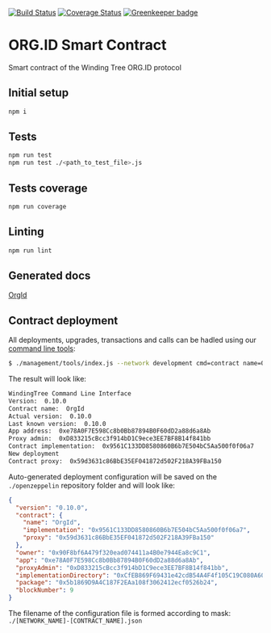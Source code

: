 [![Build Status](https://travis-ci.org/windingtree/org.id.svg?branch=master)](https://travis-ci.org/windingtree/org.id)
[![Coverage Status](https://coveralls.io/repos/github/windingtree/org.id/badge.svg?branch=master)](https://coveralls.io/github/windingtree/org.id?branch=master&v=2.0) [![Greenkeeper badge](https://badges.greenkeeper.io/windingtree/org.id.svg)](https://greenkeeper.io/)

# ORG.ID Smart Contract

Smart contract of the Winding Tree ORG.ID protocol

## Initial setup  

```bash
npm i
```

## Tests

```bash
npm run test
npm run test ./<path_to_test_file>.js
``` 

## Tests coverage  

```bash
npm run coverage
``` 

## Linting

```bash
npm run lint

```

## Generated docs
[OrgId](./docs/OrgId.md)

## Contract deployment

All deployments, upgrades, transactions and calls can be hadled using our [command line tools](./management/tools/README.md): 

```bash
$ ./management/tools/index.js --network development cmd=contract name=OrgId initMethod=initialize initArgs=0x90F8bf6A479f320ead074411a4B0e7944Ea8c9C1 from=0x90F8bf6A479f320ead074411a4B0e7944Ea8c9C1
```

The result will look like:

```bash
WindingTree Command Line Interface  
Version:  0.10.0
Contract name:  OrgId
Actual version:  0.10.0
Last known version:  0.10.0
App address:  0xe78A0F7E598Cc8b0Bb87894B0F60dD2a88d6a8Ab
Proxy admin:  0xD833215cBcc3f914bD1C9ece3EE7BF8B14f841bb
Contract implementation:  0x9561C133DD8580860B6b7E504bC5Aa500f0f06a7
New deployment  
Contract proxy:  0x59d3631c86BbE35EF041872d502F218A39FBa150
```

Auto-generated deployment configuration will be saved on the `./openzeppelin` repository folder and will look like:

```json
{
  "version": "0.10.0",
  "contract": {
    "name": "OrgId",
    "implementation": "0x9561C133DD8580860B6b7E504bC5Aa500f0f06a7",
    "proxy": "0x59d3631c86BbE35EF041872d502F218A39FBa150"
  },
  "owner": "0x90F8bf6A479f320ead074411a4B0e7944Ea8c9C1",
  "app": "0xe78A0F7E598Cc8b0Bb87894B0F60dD2a88d6a8Ab",
  "proxyAdmin": "0xD833215cBcc3f914bD1C9ece3EE7BF8B14f841bb",
  "implementationDirectory": "0xCfEB869F69431e42cdB54A4F4f105C19C080A601",
  "package": "0x5b1869D9A4C187F2EAa108f3062412ecf0526b24",
  "blockNumber": 9
}
```

The filename of the configuration file is formed according to mask:   
`./[NETWORK_NAME]-[CONTRACT_NAME].json`
